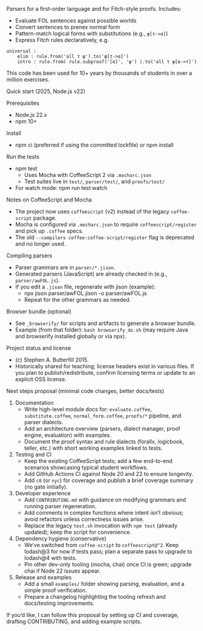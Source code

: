 Parsers for a first-order language and for Fitch-style proofs. Includes:
- Evaluate FOL sentences against possible worlds
- Convert sentences to prenex normal form
- Pattern-match logical forms with substitutions (e.g., `φ[τ->α]`)
- Express Fitch rules declaratively, e.g.

```
universal :
    elim : rule.from('all τ φ').to('φ[τ->α]')
    intro : rule.from( rule.subproof('[α]', 'φ') ).to('all τ φ[α->τ]')
```

This code has been used for 10+ years by thousands of students in over a million exercises.

Quick start (2025, Node.js v22)

Prerequisites
- Node.js 22.x
- npm 10+

Install
- npm ci (preferred if using the committed lockfile) or npm install

Run the tests
- npm test
  - Uses Mocha with CoffeeScript 2 via `.mocharc.json`
  - Test suites live in `test/`, `parser/test/`, and `proofs/test/`
- For watch mode: npm run test:watch

Notes on CoffeeScript and Mocha
- The project now uses `coffeescript` (v2) instead of the legacy `coffee-script` package.
- Mocha is configured via `.mocharc.json` to require `coffeescript/register` and pick up `.coffee` specs.
- The old `--compilers coffee:coffee-script/register` flag is deprecated and no longer used.

Compiling parsers
- Parser grammars are in `parser/*.jison`.
- Generated parsers (JavaScript) are already checked in (e.g., `parser/awFOL.js`).
- If you edit a `.jison` file, regenerate with jison (example):
  - npx jison parser/awFOL.jison -o parser/awFOL.js
  - Repeat for the other grammars as needed.

Browser bundle (optional)
- See `_browserify/` for scripts and artifacts to generate a browser bundle.
- Example (from that folder): `bash browserify_do.sh` (may require Java and browserify installed globally or via npx).

Project status and license
- (c) Stephen A. Butterfill 2015.
- Historically shared for teaching; license headers exist in various files. If you plan to publish/redistribute, confirm licensing terms or update to an explicit OSS license.

Next steps proposal (minimal code changes, better docs/tests)
1) Documentation
   - Write high-level module docs for: `evaluate.coffee`, `substitute.coffee`, `normal_form.coffee`, `proofs/*` pipeline, and parser dialects.
   - Add an architecture overview (parsers, dialect manager, proof engine, evaluation) with examples.
   - Document the proof syntax and rule dialects (forallx, logicbook, teller, etc.) with short working examples linked to tests.
2) Testing and CI
   - Keep the existing CoffeeScript tests; add a few end-to-end scenarios showcasing typical student workflows.
   - Add GitHub Actions CI against Node 20 and 22 to ensure longevity.
   - Add `c8` (or `nyc`) for coverage and publish a brief coverage summary (no gate initially).
3) Developer experience
   - Add `CONTRIBUTING.md` with guidance on modifying grammars and running parser regeneration.
   - Add comments in complex functions where intent isn’t obvious; avoid refactors unless correctness issues arise.
   - Replace the legacy `test.sh` invocation with `npm test` (already updated); keep the script for convenience.
4) Dependency hygiene (conservative)
   - We’ve switched from `coffee-script` to `coffeescript@^2`. Keep lodash@3 for now if tests pass; plan a separate pass to upgrade to lodash@4 with tests.
   - Pin other dev-only tooling (mocha, chai) once CI is green; upgrade chai if Node 22 issues appear.
5) Release and examples
   - Add a small `examples/` folder showing parsing, evaluation, and a simple proof verification.
   - Prepare a changelog highlighting the tooling refresh and docs/testing improvements.

If you’d like, I can follow this proposal by setting up CI and coverage, drafting CONTRIBUTING, and adding example scripts.
